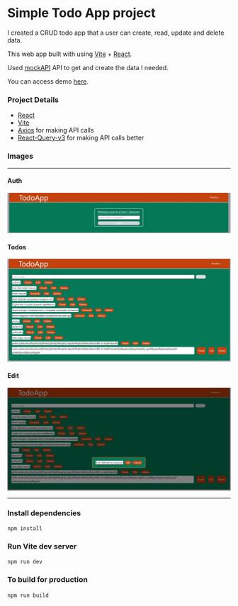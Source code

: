 # Simple Todo App project

I created a CRUD todo app that a user can create, read, update and delete data.

This web app built with using [Vite](https://vitejs.dev/) + [React](https://reactjs.org/).

Used [mockAPI](https://mockapi.io/) API to get and create the data I needed.

You can access demo [here](https://quite-orange-todo-app.netlify.app).

### Project Details

- [React](https://reactjs.org/)
- [Vite](https://vitejs.dev/)
- [Axios](https://axios-http.com/docs/intro) for making API calls
- [React-Query-v3](https://react-query-v3.tanstack.com/) for making API calls better

### Images

---

#### Auth

![Auth page](./src/img/auth.jpg)

#### Todos

![Todos page](./src/img/todos.jpg)

#### Edit

![Edit modal](./src/img/edit.jpg)

---

### Install dependencies

```
npm install
```

### Run Vite dev server

```
npm run dev
```

### To build for production

```
npm run build
```
